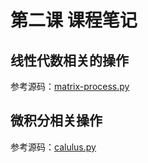 # 第二课 课程笔记

## 线性代数相关的操作

参考源码：[matrix-process.py](matrix-process.py)

## 微积分相关操作

参考源码：[calulus.py](calculus.py)